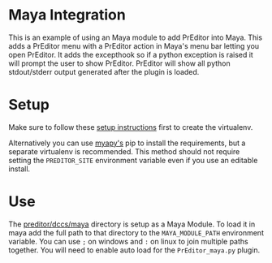 # Maya Integration

This is an example of using an Maya module to add PrEditor into Maya. This adds
a PrEditor menu with a PrEditor action in Maya's menu bar letting you open PrEditor. It
adds the excepthook so if a python exception is raised it will prompt the user
to show PrEditor. PrEditor will show all python stdout/stderr output generated
after the plugin is loaded.

# Setup

Make sure to follow these [setup instructions](/preditor/README.md#Setup) first to create the virtualenv.

Alternatively you can use [myapy's](https://help.autodesk.com/view/MAYAUL/2026/ENU/?guid=GUID-72A245EC-CDB4-46AB-BEE0-4BBBF9791627) pip to install the requirements, but a
separate virtualenv is recommended. This method should not require setting the
`PREDITOR_SITE` environment variable even if you use an editable install.

# Use

The [preditor/dccs/maya](/preditor/dccs/maya) directory is setup as a Maya Module. To load it in
maya add the full path to that directory to the `MAYA_MODULE_PATH` environment
variable. You can use `;` on windows and `:` on linux to join multiple paths together.
You will need to enable auto load for the `PrEditor_maya.py` plugin.
